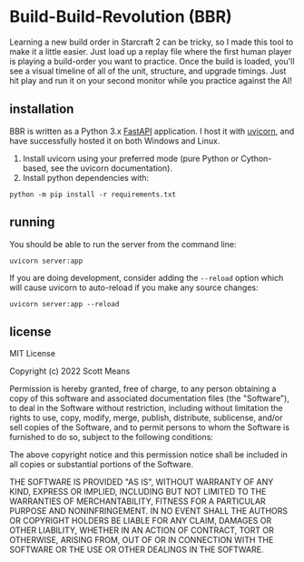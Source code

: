 # Build-Build-Revolution (BBR)
Learning a new build order in Starcraft 2 can be tricky, so I made this
tool to make it a little easier. Just load up a replay file where the
first human player is playing a build-order you want to practice. Once
the build is loaded, you'll see a visual timeline of all of the unit,
structure, and upgrade timings. Just hit play and run it on your second
monitor while you practice against the AI!
## installation
BBR is written as a Python 3.x [FastAPI](https://fastapi.tiangolo.com/)
application. I host it with [uvicorn](https://www.uvicorn.org/), and
have successfully hosted it on both Windows and Linux.

1) Install uvicorn using your preferred mode (pure Python or Cython-based,
see the uvicorn documentation).
2) Install python dependencies with:
```
python -m pip install -r requirements.txt
```
## running
You should be able to run the server from the command line:
```
uvicorn server:app
```
If you are doing development, consider adding the `--reload` option
which will cause uvicorn to auto-reload if you make any source changes:
```
uvicorn server:app --reload
```

## license
MIT License

Copyright (c) 2022 Scott Means

Permission is hereby granted, free of charge, to any person obtaining a copy
of this software and associated documentation files (the "Software"), to deal
in the Software without restriction, including without limitation the rights
to use, copy, modify, merge, publish, distribute, sublicense, and/or sell
copies of the Software, and to permit persons to whom the Software is
furnished to do so, subject to the following conditions:

The above copyright notice and this permission notice shall be included in all
copies or substantial portions of the Software.

THE SOFTWARE IS PROVIDED "AS IS", WITHOUT WARRANTY OF ANY KIND, EXPRESS OR
IMPLIED, INCLUDING BUT NOT LIMITED TO THE WARRANTIES OF MERCHANTABILITY,
FITNESS FOR A PARTICULAR PURPOSE AND NONINFRINGEMENT. IN NO EVENT SHALL THE
AUTHORS OR COPYRIGHT HOLDERS BE LIABLE FOR ANY CLAIM, DAMAGES OR OTHER
LIABILITY, WHETHER IN AN ACTION OF CONTRACT, TORT OR OTHERWISE, ARISING FROM,
OUT OF OR IN CONNECTION WITH THE SOFTWARE OR THE USE OR OTHER DEALINGS IN THE
SOFTWARE.
